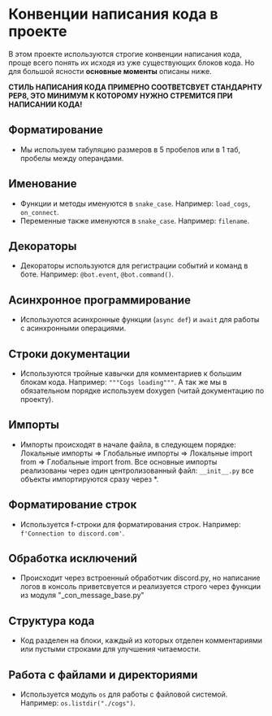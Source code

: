 # Конвенции написания кода в проекте

В этом проекте используются строгие конвенции написания кода, проще всего понять их исходя из уже существующих блоков кода. Но для большой ясности **основные моменты** описаны ниже.

**СТИЛЬ НАПИСАНИЯ КОДА ПРИМЕРНО СООТВЕТСВУЕТ СТАНДАРНТУ PEP8, ЭТО МИНИМУМ К КОТОРОМУ НУЖНО СТРЕМИТСЯ ПРИ НАПИСАНИИ КОДА!**

## Форматирование
- Мы используем табуляцию размеров в 5 пробелов или в 1 таб, пробелы между операндами.

## Именование

- Функции и методы именуются в `snake_case`. Например: `load_cogs`, `on_connect`.
- Переменные также именуются в `snake_case`. Например: `filename`.

## Декораторы

- Декораторы используются для регистрации событий и команд в боте. Например: `@bot.event`, `@bot.command()`.

## Асинхронное программирование

- Используются асинхронные функции (`async def`) и `await` для работы с асинхронными операциями.

## Строки документации

- Используются тройные кавычки для комментариев к большим блокам кода. Например: `"""Cogs loading"""`. А так же мы в обязательном порядке используем doxygen (читай документацию по проекту).

## Импорты

- Импорты происходят в начале файла, в следующем порядке: Локальные импорты => Глобальные импорты => Локальные import from => Глобальные import from. 
Все основные импорты реализованы через один центролизованный файл: `__init__.py` все объекты импортируются сразу через *.

## Форматирование строк

- Используется f-строки для форматирования строк. Например: `f'Connection to discord.com'`.

## Обработка исключений

- Происходит через встроенный обработчик discord.py, но написание логов в консоль приветсвуется и реализуется строго через функции из модуля "_con_message_base.py"

## Структура кода

- Код разделен на блоки, каждый из которых отделен комментариями или пустыми строками для улучшения читаемости.

## Работа с файлами и директориями

- Используется модуль `os` для работы с файловой системой. Например: `os.listdir("./cogs")`.
